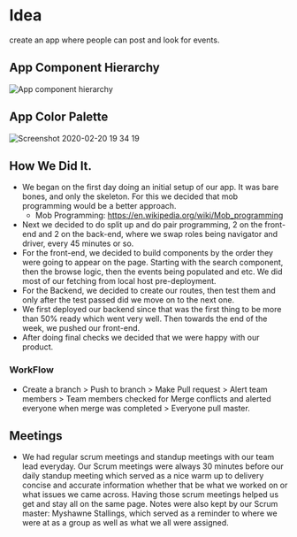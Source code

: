 # Idea

create an app where people can post and look for events.

## App Component Hierarchy

![App component hierarchy](https://i.imgur.com/9V4Q27A.png)

## App Color Palette

![Screenshot 2020-02-20 19 34 19](https://user-images.githubusercontent.com/56045956/74996009-0a7af500-5418-11ea-857d-1c63d990df00.png)

## How We Did It.

- We began on the first day doing an initial setup of our app. It was bare bones, and only the skeleton. For this we decided that mob programming would be a better approach.
  - Mob Programming: https://en.wikipedia.org/wiki/Mob_programming
- Next we decided to do split up and do pair programming, 2 on the front-end and 2 on the back-end, where we swap roles being navigator and driver, every 45 minutes or so.
- For the front-end, we decided to build components by the order they were going to appear on the page. Starting with the search component, then the browse logic, then the events being populated and etc. We did most of our fetching from local host pre-deployment.
- For the Backend, we decided to create our routes, then test them and only after the test passed did we move on to the next one.
- We first deployed our backend since that was the first thing to be more than 50% ready which went very well. Then towards the end of the week, we pushed our front-end.
- After doing final checks we decided that we were happy with our product.

### WorkFlow

- Create a branch > Push to branch > Make Pull request > Alert team members > Team members checked for Merge conflicts and alerted everyone when merge was completed > Everyone pull master.

## Meetings

- We had regular scrum meetings and standup meetings with our team lead everyday. Our Scrum meetings were always 30 minutes before our daily standup meeting which served as a nice warm up to delivery concise and accurate information whether that be what we worked on or what issues we came across. Having those scrum meetings helped us get and stay all on the same page. Notes were also kept by our Scrum master: Myshawne Stallings, which served as a reminder to where we were at as a group as well as what we all were assigned.
